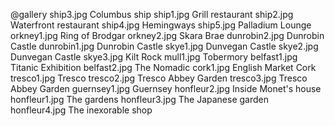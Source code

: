@gallery
ship3.jpg		Columbus ship
ship1.jpg		Grill restaurant
ship2.jpg		Waterfront restaurant
ship4.jpg		Hemingways
ship5.jpg		Palladium Lounge
orkney1.jpg		Ring of Brodgar
orkney2.jpg		Skara Brae
dunrobin2.jpg		Dunrobin Castle
dunrobin1.jpg		Dunrobin Castle
skye1.jpg		Dunvegan Castle
skye2.jpg		Dunvegan Castle
skye3.jpg		Kilt Rock
mull1.jpg		Tobermory
belfast1.jpg		Titanic Exhibition
belfast2.jpg		The Nomadic
cork1.jpg		English Market Cork
tresco1.jpg		Tresco
tresco2.jpg		Tresco Abbey Garden
tresco3.jpg		Tresco Abbey Garden
guernsey1.jpg		Guernsey
honfleur2.jpg		Inside Monet's house
honfleur1.jpg		The gardens
honfleur3.jpg		The Japanese garden
honfleur4.jpg		The inexorable shop
